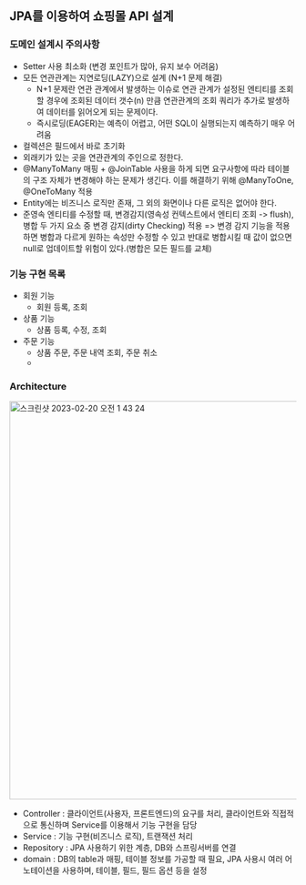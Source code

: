 ## JPA를 이용하여 쇼핑몰 API 설계

### 도메인 설계시 주의사항 
- Setter 사용 최소화 (변경 포인트가 많아, 유지 보수 어려움)
- 모든 연관관계는 지연로딩(LAZY)으로 설계 (N+1 문제 해결)
  - N+1 문제란 연관 관계에서 발생하는 이슈로 연관 관계가 설정된 엔티티를 조회할 경우에 조회된 데이터 갯수(n) 만큼 연관관계의 조회 쿼리가 추가로 발생하여 데이터를 읽어오게 되는 문제이다. 
  - 즉시로딩(EAGER)는 예측이 어렵고, 어떤 SQL이 실행되는지 예측하기 매우 어려움
- 컬렉션은 필드에서 바로 초기화
- 외래키가 있는 곳을 연관관계의 주인으로 정한다.
- @ManyToMany 매핑 + @JoinTable 사용을 하게 되면 요구사항에 따라 테이블의 구조 자체가 변경해야 하는 문제가 생긴다. 이를 해결하기 위해 @ManyToOne, @OneToMany 적용
- Entity에는 비즈니스 로직만 존재, 그 외의 화면이나 다른 로직은 없어야 한다.
- 준영속 엔티티를 수정할 때, 변경감지(영속성 컨텍스트에서 엔티티 조회 -> flush), 병합 두 가지 요소 중 변경 감지(dirty Checking) 적용 => 변경 감지 기능을 적용하면 병합과 다르게 원하는 속성만 수정할 수 있고 반대로 병합시킬 때 값이 없으면 null로 업데이트할 위험이 있다.(병합은 모든 필드를 교체)
### 기능 구현 목록
- 회원 기능
  - 회원 등록, 조회
- 상품 기능
  - 상품 등록, 수정, 조회
- 주문 기능
  - 상품 주문, 주문 내역 조회, 주문 취소
  - 
### Architecture
<img width="700" alt="스크린샷 2023-02-20 오전 1 43 24" src="https://user-images.githubusercontent.com/88074556/219961909-413a14c2-4c4b-4bb0-beb2-b2eb033150a9.png">

- Controller : 클라이언트(사용자, 프론트엔드)의 요구를 처리, 클라이언트와 직접적으로 통신하며 Service를 이용해서 기능 구현을 담당
- Service : 기능 구현(비즈니스 로직), 트랜잭션 처리
- Repository : JPA 사용하기 위한 계층, DB와 스프링서버를 연결
- domain : DB의 table과 매핑, 테이블 정보를 가공할 때 필요, JPA 사용시 여러 어노테이션을 사용하며, 테이블, 필드, 필드 옵션 등을 설정

